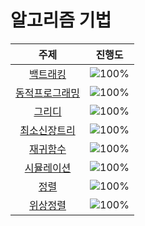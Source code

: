 # 알고리즘 기법

 주제 | 진행도 |
 :--: | :--: |
[백트래킹](/알고리즘기법/BackTracking.md) | ![100%](https://progress-bar.dev/0/?scale=20&title=progress&width=500&color=babaca&suffix=/20) |
[동적프로그래밍](/알고리즘기법/DynamicProgramming.md) | ![100%](https://progress-bar.dev/0/?scale=3&title=progress&width=500&color=babaca&suffix=/3) |
[그리디](/알고리즘기법/Greedy.md) | ![100%](https://progress-bar.dev/0/?scale=8&title=progress&width=500&color=babaca&suffix=/8) |
[최소신장트리](/알고리즘기법/MST.md) | ![100%](https://progress-bar.dev/0/?scale=3&title=progress&width=500&color=babaca&suffix=/3) |
[재귀함수](/알고리즘기법/Recursion.md) | ![100%](https://progress-bar.dev/1/?scale=10&title=progress&width=500&color=babaca&suffix=/10) |
[시뮬레이션](/알고리즘기법/Simulation.md) | ![100%](https://progress-bar.dev/4/?scale=61&title=progress&width=500&color=babaca&suffix=/61) |
[정렬](/알고리즘기법/Sort.md) | ![100%](https://progress-bar.dev/0/?scale=8&title=progress&width=500&color=babaca&suffix=/8) |
[위상정렬](/알고리즘기법/TopologySort.md) | ![100%](https://progress-bar.dev/0/?scale=10&title=progress&width=500&color=babaca&suffix=/10) |
